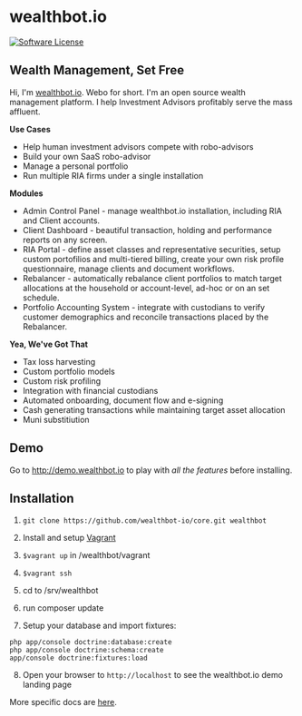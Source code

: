 wealthbot.io
===============

[![Software License](https://img.shields.io/badge/license-GPL-green.svg)](LICENSE)

## Wealth Management, Set Free

Hi, I'm [wealthbot.io](http://wealthbot.io). Webo for short. I'm an open source wealth management platform. I help Investment Advisors profitably serve the mass affluent.

**Use Cases**

* Help human investment advisors compete with robo-advisors
* Build your own SaaS robo-advisor
* Manage a personal portfolio
* Run multiple RIA firms under a single installation

**Modules**

* Admin Control Panel - manage wealthbot.io installation, including RIA and Client accounts.
* Client Dashboard - beautiful transaction, holding and performance reports on any screen.
* RIA Portal - define asset classes and representative securities, setup custom portofilios and multi-tiered billing, create your own risk profile questionnaire,  manage clients and document workflows.
* Rebalancer - automatically rebalance client portfolios to match target allocations at the household or account-level, ad-hoc or on an set schedule.
* Portfolio Accounting System - integrate with custodians to verify customer demographics and reconcile transactions placed by the Rebalancer.

**Yea, We've Got That**

* Tax loss harvesting
* Custom portfolio models
* Custom risk profiling
* Integration with financial custodians
* Automated onboarding, document flow and e-signing
* Cash generating transactions while maintaining target asset allocation
* Muni substitiution

## Demo

Go to http://demo.wealthbot.io to play with *all the features* before installing.

## Installation

1. `git clone https://github.com/wealthbot-io/core.git wealthbot`

2. Install and setup [Vagrant](https://www.vagrantup.com/) 

3. `$vagrant up` in /wealthbot/vagrant
4. `$vagrant ssh`
5. cd to /srv/wealthbot
6. run composer update
7. Setup your database and import fixtures:

```
php app/console doctrine:database:create
php app/console doctrine:schema:create
app/console doctrine:fixtures:load
```

8. Open your browser to `http://localhost` to see the wealthbot.io demo landing page

More specific docs are [here](app/Resources/doc).
